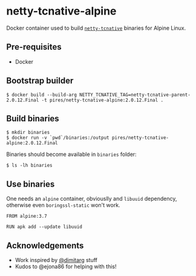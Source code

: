 # netty-tcnative-alpine

Docker container used to build [`netty-tcnative`](https://github.com/netty/netty-tcnative) binaries for Alpine Linux.

## Pre-requisites

* Docker

## Bootstrap builder

```
$ docker build --build-arg NETTY_TCNATIVE_TAG=netty-tcnative-parent-2.0.12.Final -t pires/netty-tcnative-alpine:2.0.12.Final .
```

## Build binaries

```
$ mkdir binaries
$ docker run -v `pwd`/binaries:/output pires/netty-tcnative-alpine:2.0.12.Final
```

Binaries should become available in `binaries` folder:
```
$ ls -lh binaries
```

## Use binaries

One needs an `alpine` container, obviouslly and `libuuid` dependency, otherwise even `boringssl-static` won't work.

```
FROM alpine:3.7

RUN apk add --update libuuid
```

## Acknowledgements

* Work inspired by [@dimitarg](https://github.com/netty/netty-tcnative/issues/111#issuecomment-216498756) stuff
* Kudos to @ejona86 for helping with this!

